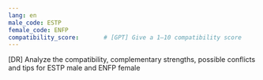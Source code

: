 ```yaml
---
lang: en
male_code: ESTP
female_code: ENFP
compatibility_score:       # [GPT] Give a 1–10 compatibility score
---
```


[DR] Analyze the compatibility, complementary strengths, possible conflicts and tips for ESTP male and ENFP female

